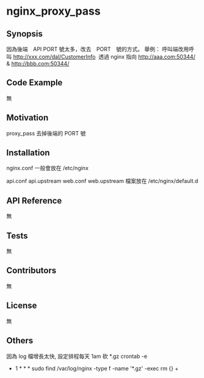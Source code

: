 # nginx_proxy_pass

## Synopsis

因為後端　API PORT 號太多，改去　PORT　號的方式。
舉例：
呼叫端改用呼叫 http://xxx.com/dal/CustomerInfo  透過 nginx 指向 http://aaa.com:50344/ & http://bbb.com:50344/

## Code Example

無

## Motivation

proxy_pass 去掉後端的 PORT 號

## Installation

nginx.conf 一般會放在 /etc/nginx 

api.conf api.upstream web.conf web.upstream 檔案放在 /etc/nginx/default.d

## API Reference

無

## Tests

無

## Contributors

無

## License

無

## Others
因為 log 檔增長太快, 設定排程每天 1am 砍 *.gz
crontab -e
* 1 * * * sudo find /var/log/nginx -type f -name '*.gz' -exec rm {} +
